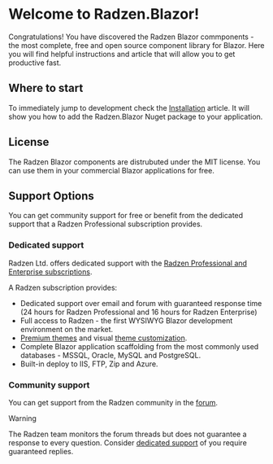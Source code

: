 # Welcome to Radzen.Blazor!

Congratulations! You have discovered the Radzen Blazor commponents - the most complete, free and open source component library for Blazor. Here you will find helpful instructions and article that will allow you to get productive fast.

## Where to start

To immediately jump to development check the [Installation](getting-started/installation.md) article. It will show
you how to add the Radzen.Blazor Nuget package to your application.

## License

The Radzen Blazor components are distrubuted under the MIT license. You can use them in your commercial Blazor applications for free.

## Support Options

You can get community support for free or benefit from the dedicated support that a Radzen Professional subscription provides.

### Dedicated support

Radzen Ltd. offers dedicated support with the [Radzen Professional and Enterprise subscriptions](https://www.radzen.com/pricing/). 

A Radzen subscription provides:

- Dedicated support over email and forum with guaranteed response time (24 hours for Radzen Professional and 16 hours for Radzen Enterprise)
- Full access to Radzen - the first WYSIWYG Blazor development environment on the market.
- [Premium themes](https://www.radzen.com/documentation/premium-themes/) and visual [theme customization](https://www.radzen.com/documentation/theme-customization/).
- Complete Blazor application scaffolding from the most commonly used databases - MSSQL, Oracle, MySQL and PostgreSQL.
- Built-in deploy to IIS, FTP, Zip and Azure.

### Community support

You can get support from the Radzen community in the [forum](https://forum.radzen.com).

> [!Warning]
> The Radzen team monitors the forum threads but does not guarantee a response to every question. Consider [dedicated support](#dedicated-support) of you require guaranteed replies.
